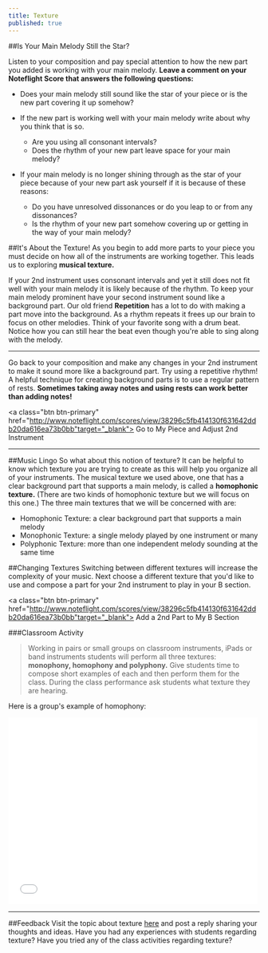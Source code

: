 ```yaml
---
title: Texture
published: true
---
```


##Is Your Main Melody Still the Star? 

Listen to your composition and pay special attention to how the new part you added is working with your main melody.
**Leave a comment on your Noteflight Score that answers the following questions:**



* Does your main melody still sound like the star of your piece or is the new part covering it up somehow?
* If the new part is working well with your main melody write about why you think that is so.
  - Are you using all consonant intervals?
  - Does the rhythm of your new part leave space for your main melody?

* If your main melody is no longer shining through as the star of your piece because of your new part ask yourself if it is because of these reasons:
  - Do you have unresolved dissonances or do you leap to or from any dissonances?
  - Is the rhythm of your new part somehow covering up or getting in the way of your main melody?
  

##It's About the Texture!
As you begin to add more parts to your piece you must decide on how all of the instruments are working together. This leads us to exploring **musical texture.**


If your 2nd instrument uses consonant intervals and yet it still does not fit well with your main melody it is likely because of the rhythm. To keep your main melody prominent have your second instrument sound like a background part. Our old friend **Repetition** has a lot to do with making a part move into the background. As a rhythm repeats it frees up our brain to focus on other melodies. Think of your favorite song with a drum beat. Notice how you can still hear the beat even though you're able to sing along with the melody. 


___
Go back to your composition and make any changes in your 2nd instrument to make it sound more like a background part. Try using a repetitive rhythm!  A helpful technique for creating background parts is to use a regular pattern of rests. **Sometimes taking away notes and using rests can work better than adding notes!**


<a class="btn btn-primary" href="http://www.noteflight.com/scores/view/38296c5fb414130f631642ddb20da616ea73b0bb"target="_blank"><i class="fa fa-music"></i> Go to My Piece and Adjust 2nd Instrument</a>


___
##Music Lingo
So what about this notion of texture? It can be helpful to know which texture you are trying to create as this will help you organize all of your instruments. The musical texture we used above, one that has a clear background part that supports a main melody, is called a **homophonic texture.**  (There are two kinds of homophonic texture but we will focus on this one.)  The three main textures that we will be concerned with are:

* Homophonic Texture:  a clear background part that supports a main melody
* Monophonic Texture: a single melody played by one instrument or many
* Polyphonic Texture: more than one independent melody sounding at the same time


##Changing Textures
Switching between different textures will increase the complexity of your music. Next choose a different texture that you'd like to use and compose a part for your 2nd instrument to play in your B section. 


<a class="btn btn-primary" href="http://www.noteflight.com/scores/view/38296c5fb414130f631642ddb20da616ea73b0bb"target="_blank"><i class="fa fa-music"></i> Add a 2nd Part to My B Section</a>


###Classroom Activity
>Working in pairs or small groups on classroom instruments, iPads or band instruments students will perform all three textures: **monophony, homophony and polyphony.**  Give students time to compose short examples of each and then perform them for the class. During the class performance ask students what texture they are hearing. 


Here is a group's example of homophony:
<iframe src="//player.vimeo.com/video/115907107" width="500" height="375" frameborder="0" webkitallowfullscreen mozallowfullscreen allowfullscreen></iframe>

___
##Feedback
Visit the topic about texture [here](http://discourse.yciw.net/t/texture-importance-of-homophonic-texture/60?u=matt) and post a reply sharing your thoughts and ideas. Have you had any experiences with students regarding texture? Have you tried any of the class activities regarding texture?




  
